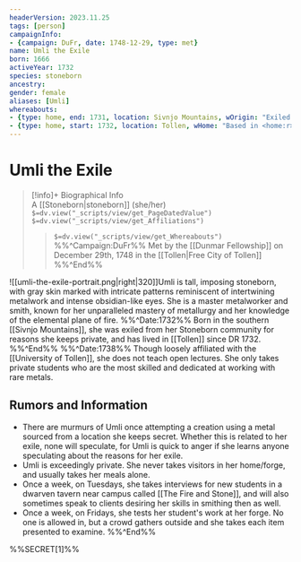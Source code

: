 ```yaml
---
headerVersion: 2023.11.25
tags: [person]
campaignInfo:
- {campaign: DuFr, date: 1748-12-29, type: met}
name: Umli the Exile
born: 1666
activeYear: 1732
species: stoneborn
ancestry:
gender: female
aliases: [Umli]
whereabouts:
- {type: home, end: 1731, location: Sivnjo Mountains, wOrigin: "Exiled from <origin> in <enddate>"}
- {type: home, start: 1732, location: Tollen, wHome: "Based in <home:r> (for <age>)"}
---
```

# Umli the Exile
>[!info]+ Biographical Info  
> A [[Stoneborn|stoneborn]] (she/her)  
> `$=dv.view("_scripts/view/get_PageDatedValue")`  
> `$=dv.view("_scripts/view/get_Affiliations")`  
>> `$=dv.view("_scripts/view/get_Whereabouts")`  
>> %%^Campaign:DuFr%% Met by the [[Dunmar Fellowship]] on December 29th, 1748 in the [[Tollen|Free City of Tollen]] %%^End%%

![[umli-the-exile-portrait.png|right|320]]Umli is tall, imposing stoneborn, with gray skin marked with intricate patterns reminiscent of intertwining metalwork and intense obsidian-like eyes. She is a master metalworker and smith, known for her unparalleled mastery of metallurgy and her knowledge of the elemental plane of fire. 
%%^Date:1732%%
Born in the southern [[Sivnjo Mountains]], she was exiled from her Stoneborn community for reasons she keeps private, and has lived in [[Tollen]] since DR 1732. 
%%^End%%
%%^Date:1738%%
Though loosely affiliated with the [[University of Tollen]], she does not teach open lectures. She only takes private students who are the most skilled and dedicated at working with rare metals. 
## Rumors and Information
- There are murmurs of Umli once attempting a creation using a metal sourced from a location she keeps secret. Whether this is related to her exile, none will speculate, for Umli is quick to anger if she learns anyone speculating about the reasons for her exile. 
- Umli is exceedingly private. She never takes visitors in her home/forge, and usually takes her meals alone.
- Once a week, on Tuesdays, she takes interviews for new students in a dwarven tavern near campus called [[The Fire and Stone]], and will also sometimes speak to clients desiring her skills in smithing then as well. 
- Once a week, on Fridays, she tests her student's work at her forge. No one is allowed in, but a crowd gathers outside and she takes each item presented to examine. 
%%^End%%

%%SECRET[1]%%
